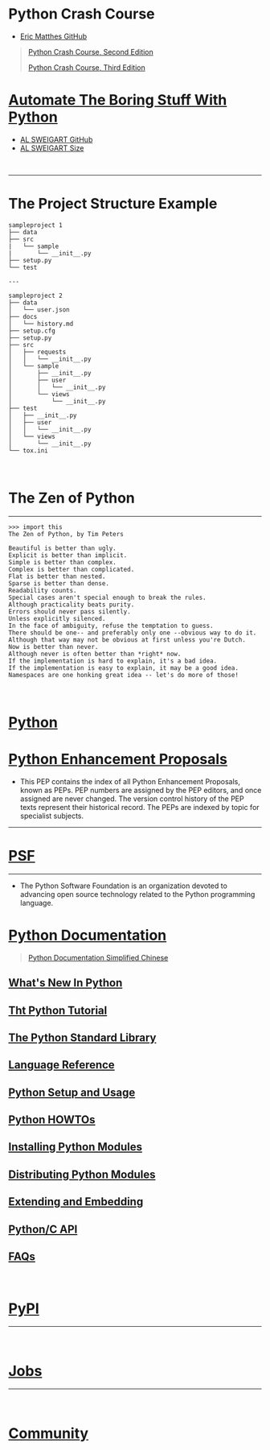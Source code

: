 # Python Crash Course

- [Eric Matthes GitHub](https://github.com/ehmatthes)
> [Python Crash Course, Second Edition](https://ehmatthes.github.io/pcc_2e/regular_index/)
> 
> [Python Crash Course, Third Edition](https://ehmatthes.github.io/pcc_3e/)


# [Automate The Boring Stuff With Python](https://automatetheboringstuff.com/)

- [AL SWEIGART GitHub](https://github.com/asweigart)
- [AL SWEIGART Size](https://alsweigart.com/)

<br>

---

# The Project Structure Example

```
sampleproject 1
├── data
├── src
|   └── sample
|       └── __init__.py
├── setup.py
└── test

---

sampleproject 2
├── data
│   └── user.json
├── docs
│   └── history.md
├── setup.cfg
├── setup.py
├── src
│   ├── requests
│   │   └── __init__.py
│   └── sample
│       ├── __init__.py
│       ├── user
│       │   └── __init__.py
│       └── views
│           └── __init__.py
├── test
│   ├── __init__.py
│   ├── user
│   │   └── __init__.py
│   └── views
│       └── __init__.py
└── tox.ini
```

<br>

# The Zen of Python

---

```text
>>> import this
The Zen of Python, by Tim Peters

Beautiful is better than ugly.
Explicit is better than implicit.
Simple is better than complex.
Complex is better than complicated.
Flat is better than nested.
Sparse is better than dense.
Readability counts.
Special cases aren't special enough to break the rules.
Although practicality beats purity.
Errors should never pass silently.
Unless explicitly silenced.
In the face of ambiguity, refuse the temptation to guess.
There should be one-- and preferably only one --obvious way to do it.
Although that way may not be obvious at first unless you're Dutch.
Now is better than never.
Although never is often better than *right* now.
If the implementation is hard to explain, it's a bad idea.
If the implementation is easy to explain, it may be a good idea.
Namespaces are one honking great idea -- let's do more of those!
```

<br>

# [Python](https://www.python.org/)

# [Python Enhancement Proposals](https://peps.python.org/m)

- This PEP contains the index of all Python Enhancement Proposals, known as PEPs. PEP numbers are assigned by the PEP editors, and once assigned are never changed. The version control history of the PEP texts represent their historical record. The PEPs are indexed by topic for specialist subjects.

---

# [PSF](https://www.python.org/psf-landing/)

---

- The Python Software Foundation is an organization devoted to advancing open source technology related to the Python programming language.

# [Python Documentation](https://docs.python.org/3/)

> [Python Documentation Simplified Chinese](https://docs.python.org/zh-cn/3/)

## [What's New In Python](https://docs.python.org/3/whatsnew/)


## [Tht Python Tutorial](https://docs.python.org/3/tutorial/index.html)


## [The Python Standard Library](https://docs.python.org/3/library/index.html)



## [Language Reference](https://docs.python.org/3/reference/index.html)


## [Python Setup and Usage](https://docs.python.org/3/using/index.html)


## [Python HOWTOs](https://docs.python.org/3/howto/index.html)


## [Installing Python Modules](https://docs.python.org/3/installing/index.html)


## [Distributing Python Modules](https://docs.python.org/3/distributing/index.html)


## [Extending and Embedding](https://docs.python.org/3/extending/index.html)


## [Python/C API](https://docs.python.org/3/c-api/index.html)


## [FAQs](https://docs.python.org/3/faq/index.html)

<br>

# [PyPI](https://pypi.org/)

---

<br>

# [Jobs](https://www.python.org/jobs/)

---

<br>

# [Community](https://www.python.org/community-landing/)
